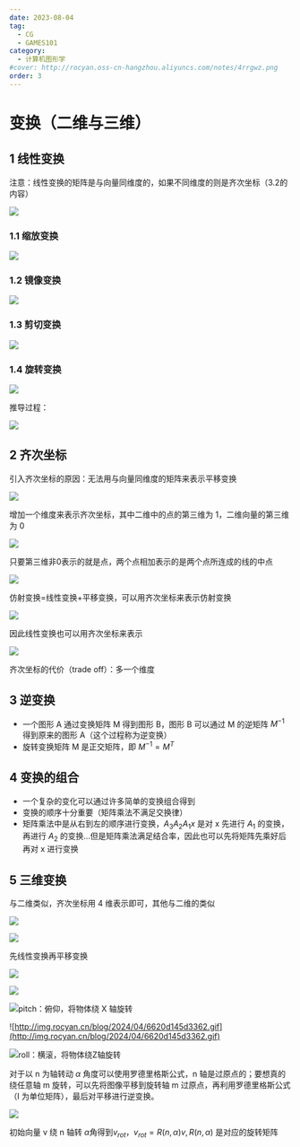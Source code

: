 ```yaml
---
date: 2023-08-04
tag:
  - CG
  - GAMES101
category:
  - 计算机图形学
#cover: http://rocyan.oss-cn-hangzhou.aliyuncs.com/notes/4rrgwz.png
order: 3
---
```


# 变换（二维与三维）

## 1 线性变换

注意：线性变换的矩阵是与向量同维度的，如果不同维度的则是齐次坐标（3.2的内容）

![](http://img.rocyan.cn/blog/2024/04/66134d55518a9.png)

### 1.1 缩放变换

![](http://img.rocyan.cn/blog/2024/04/66134d58b9d1b.png)

### 1.2 镜像变换

![](http://img.rocyan.cn/blog/2024/04/66134d5c0cac6.png)

### 1.3 剪切变换

![](http://img.rocyan.cn/blog/2024/04/66134d5f74ea5.png)

### 1.4 旋转变换

![](http://img.rocyan.cn/blog/2024/04/66134d61e43c8.png)

推导过程：

![](http://img.rocyan.cn/blog/2024/04/66134d6498bf1.jpg)

## 2 齐次坐标

引入齐次坐标的原因：无法用与向量同维度的矩阵来表示平移变换

![](http://img.rocyan.cn/blog/2024/04/66134d67aa83d.png)

增加一个维度来表示齐次坐标，其中二维中的点的第三维为 1，二维向量的第三维为 0

![](http://img.rocyan.cn/blog/2024/04/66134d6a551c7.png)

只要第三维非0表示的就是点，两个点相加表示的是两个点所连成的线的中点

![](http://img.rocyan.cn/blog/2024/04/66134d6d36ace.png)

仿射变换=线性变换+平移变换，可以用齐次坐标来表示仿射变换

![](http://img.rocyan.cn/blog/2024/04/66134d70a46c2.png)

因此线性变换也可以用齐次坐标来表示

![](http://img.rocyan.cn/blog/2024/04/66134d7504484.png)

齐次坐标的代价（trade off）：多一个维度

## 3 逆变换

- 一个图形 A 通过变换矩阵 M 得到图形 B，图形 B 可以通过 M 的逆矩阵 $M^{-1}$ 得到原来的图形 A（这个过程称为逆变换）
- 旋转变换矩阵 M 是正交矩阵，即 $M^{-1}=M^T$

## 4 变换的组合

- 一个复杂的变化可以通过许多简单的变换组合得到
- 变换的顺序十分重要（矩阵乘法不满足交换律）
- 矩阵乘法中是从右到左的顺序进行变换，$A_3A_2A_1x$ 是对 x 先进行 $A_1$ 的变换，再进行 $A_2$ 的变换...但是矩阵乘法满足结合率，因此也可以先将矩阵先乘好后再对 x 进行变换

## 5 三维变换

与二维类似，齐次坐标用 4 维表示即可，其他与二维的类似

![](http://img.rocyan.cn/blog/2024/04/66134d78adc7d.png)

![](http://img.rocyan.cn/blog/2024/04/66134d7b59af5.png)

先线性变换再平移变换

![](http://img.rocyan.cn/blog/2024/04/66134d7e20010.png)

![](http://img.rocyan.cn/blog/2024/04/66134d81224be.png)

![pitch：俯仰，将物体绕 X 轴旋转](/Users/Yan/Downloads/v2-567a08ac8a868f23b3e6616bff48f848_b.gif)

![http://img.rocyan.cn/blog/2024/04/6620d145d3362.gif](http://img.rocyan.cn/blog/2024/04/6620d145d3362.gif)

![roll：横滚，将物体绕Z轴旋转](http://img.rocyan.cn/blog/2024/04/6620d15d2267b.gif)

对于以 n 为轴转动 $\alpha$ 角度可以使用罗德里格斯公式，n 轴是过原点的；要想真的绕任意轴 m 旋转，可以先将图像平移到旋转轴 m 过原点，再利用罗德里格斯公式（I 为单位矩阵），最后对平移进行逆变换。

![](http://img.rocyan.cn/blog/2024/04/66134d910770b.png)

初始向量 v 绕 n 轴转 $\alpha$角得到$v_{rot}$，$v_{rot}=R(n,\alpha)v,R(n,\alpha)$ 是对应的旋转矩阵
